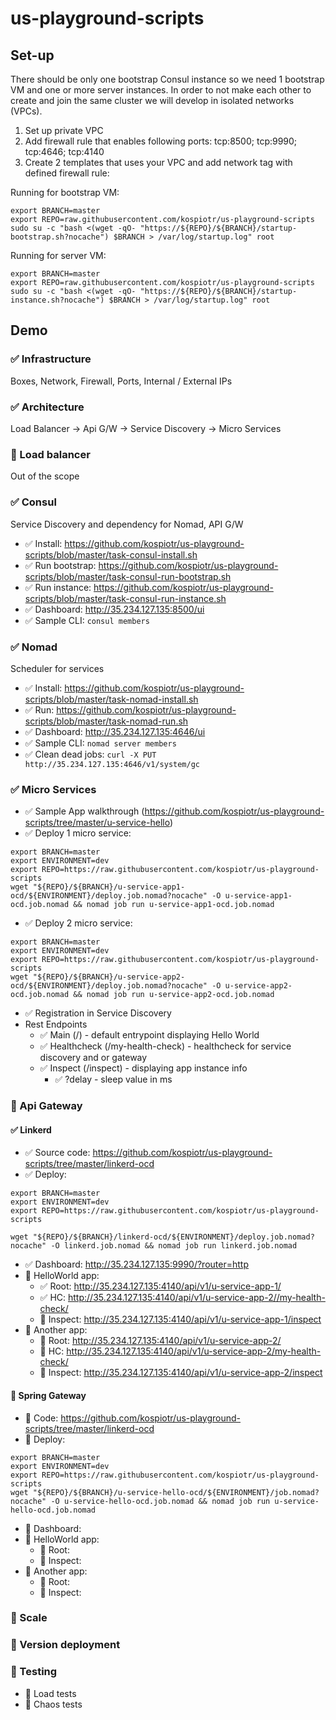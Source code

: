 # us-playground-scripts
## Set-up

There should be only one bootstrap Consul instance so we need 1 bootstrap VM and one or more server instances. In order to not make each other to create and join the same cluster we will develop in isolated networks (VPCs). 

1. Set up private VPC
2. Add firewall rule that enables following ports: tcp:8500; tcp:9990; tcp:4646; tcp:4140
3. Create 2 templates that uses your VPC and add network tag with defined firewall rule:

Running for bootstrap VM:

```
export BRANCH=master
export REPO=raw.githubusercontent.com/kospiotr/us-playground-scripts
sudo su -c "bash <(wget -qO- "https://${REPO}/${BRANCH}/startup-bootstrap.sh?nocache") $BRANCH > /var/log/startup.log" root
```

Running for server VM:

```
export BRANCH=master
export REPO=raw.githubusercontent.com/kospiotr/us-playground-scripts
sudo su -c "bash <(wget -qO- "https://${REPO}/${BRANCH}/startup-instance.sh?nocache") $BRANCH > /var/log/startup.log" root
```

## Demo

### :white_check_mark: Infrastructure

Boxes, Network, Firewall, Ports, Internal / External IPs

### :white_check_mark: Architecture

Load Balancer -> Api G/W -> Service Discovery -> Micro Services

### :black_square_button: Load balancer

Out of the scope

### :white_check_mark: Consul

Service Discovery and dependency for Nomad, API G/W

* :white_check_mark: Install: https://github.com/kospiotr/us-playground-scripts/blob/master/task-consul-install.sh
* :white_check_mark: Run bootstrap: https://github.com/kospiotr/us-playground-scripts/blob/master/task-consul-run-bootstrap.sh
* :white_check_mark: Run instance: https://github.com/kospiotr/us-playground-scripts/blob/master/task-consul-run-instance.sh
* :white_check_mark: Dashboard: http://35.234.127.135:8500/ui
* :white_check_mark: Sample CLI: `consul members`

### :white_check_mark: Nomad

Scheduler for services

* :white_check_mark: Install: https://github.com/kospiotr/us-playground-scripts/blob/master/task-nomad-install.sh
* :white_check_mark: Run: https://github.com/kospiotr/us-playground-scripts/blob/master/task-nomad-run.sh
* :white_check_mark: Dashboard: http://35.234.127.135:4646/ui
* :white_check_mark: Sample CLI: `nomad server members`
* :white_check_mark: Clean dead jobs: `curl -X PUT http://35.234.127.135:4646/v1/system/gc`

### :white_check_mark: Micro Services

* :white_check_mark: Sample App walkthrough (https://github.com/kospiotr/us-playground-scripts/tree/master/u-service-hello)
* :white_check_mark: Deploy 1 micro service:

```
export BRANCH=master
export ENVIRONMENT=dev
export REPO=https://raw.githubusercontent.com/kospiotr/us-playground-scripts
wget "${REPO}/${BRANCH}/u-service-app1-ocd/${ENVIRONMENT}/deploy.job.nomad?nocache" -O u-service-app1-ocd.job.nomad && nomad job run u-service-app1-ocd.job.nomad
```

* :white_check_mark: Deploy 2 micro service:

```
export BRANCH=master
export ENVIRONMENT=dev
export REPO=https://raw.githubusercontent.com/kospiotr/us-playground-scripts
wget "${REPO}/${BRANCH}/u-service-app2-ocd/${ENVIRONMENT}/deploy.job.nomad?nocache" -O u-service-app2-ocd.job.nomad && nomad job run u-service-app2-ocd.job.nomad
```

* :white_check_mark: Registration in Service Discovery
* Rest Endpoints
  * :white_check_mark: Main (/) - default entrypoint displaying Hello World
  * :white_check_mark: Healthcheck (/my-health-check) - healthcheck for service discovery and or gateway 
  * :white_check_mark: Inspect (/inspect) - displaying app instance info
    * :white_check_mark: \?delay - sleep value in ms 
  
### :black_square_button: Api Gateway

#### :white_check_mark: Linkerd

* :white_check_mark: Source code: https://github.com/kospiotr/us-playground-scripts/tree/master/linkerd-ocd
* :white_check_mark: Deploy:

```
export BRANCH=master
export ENVIRONMENT=dev
export REPO=https://raw.githubusercontent.com/kospiotr/us-playground-scripts

wget "${REPO}/${BRANCH}/linkerd-ocd/${ENVIRONMENT}/deploy.job.nomad?nocache" -O linkerd.job.nomad && nomad job run linkerd.job.nomad
```
* :white_check_mark: Dashboard: http://35.234.127.135:9990/?router=http
* :black_square_button: HelloWorld app:
  * :white_check_mark: Root: http://35.234.127.135:4140/api/v1/u-service-app-1/
  * :white_check_mark: HC: http://35.234.127.135:4140/api/v1/u-service-app-2//my-health-check/
  * :black_square_button: Inspect: http://35.234.127.135:4140/api/v1/u-service-app-1/inspect
* :black_square_button: Another app:
  * :black_square_button: Root: http://35.234.127.135:4140/api/v1/u-service-app-2/
  * :black_square_button: HC: http://35.234.127.135:4140/api/v1/u-service-app-2/my-health-check/
  * :black_square_button: Inspect: http://35.234.127.135:4140/api/v1/u-service-app-2/inspect

#### :black_square_button: Spring Gateway

* :black_square_button: Code: https://github.com/kospiotr/us-playground-scripts/tree/master/linkerd-ocd
* :black_square_button: Deploy:

```
export BRANCH=master
export ENVIRONMENT=dev
export REPO=https://raw.githubusercontent.com/kospiotr/us-playground-scripts
wget "${REPO}/${BRANCH}/u-service-hello-ocd/${ENVIRONMENT}/job.nomad?nocache" -O u-service-hello-ocd.job.nomad && nomad job run u-service-hello-ocd.job.nomad
```

* :black_square_button: Dashboard:
* :black_square_button: HelloWorld app:
  * :black_square_button: Root:
  * :black_square_button: Inspect:
* :black_square_button: Another app:
  * :black_square_button: Root:
  * :black_square_button: Inspect:

### :black_square_button: Scale
### :black_square_button: Version deployment
### :black_square_button: Testing

* :black_square_button: Load tests
* :black_square_button: Chaos tests

